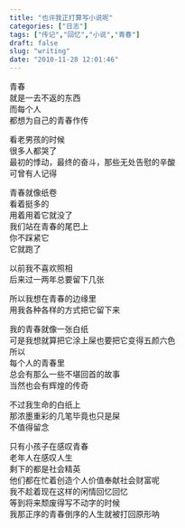 ```yaml
---
title: "也许我正打算写小说呢"
categories: ["日志"]
tags: ["传记","回忆","小说","青春"]
draft: false
slug: "writing"
date: "2010-11-28 12:01:46"
---
```


<p>青春<br>
就是一去不返的东西<br>
而每个人<br>
都想为自己的青春作传</p>
<p>看老男孩的时候<br>
很多人都哭了<br>
最初的悸动，最终的奋斗，那些无处告慰的辛酸<br>
可曾有人记得</p>
<p>青春就像纸卷<br>
看着挺多的<br>
用着用着它就没了<br>
我们站在青春的尾巴上<br>
你不踩紧它<br>
它就跑了</p>
<p>以前我不喜欢照相<br>
后来过一两年总要留下几张</p>
<p>所以我想在青春的边缘里<br>
用我各种各样的方式把它留下来</p>
<p>我的青春就像一张白纸<br>
可是我想就算把它涂上屎也要把它变得五颜六色<br>
所以<br>
每个人的青春里<br>
总会有那么一些不堪回首的故事<br>
当然也会有辉煌的传奇</p>
<p>不过我生命的白纸上<br>
那浓墨重彩的几笔毕竟也只是屎<br>
不值得留念</p>
<p>只有小孩子在感叹青春<br>
老年人在感叹人生<br>
剩下的都是社会精英<br>
他们都在忙着创造个人价值奉献社会财富呢<br>
我不趁着现在这样的闲情回忆回忆<br>
等到将来颓废得写不动字的时候<br>
我那正序的青春倒序的人生就被打回原形呐</p>
